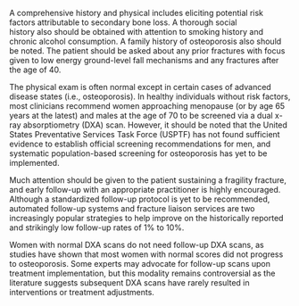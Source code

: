 A comprehensive history and physical includes eliciting potential risk factors attributable to secondary bone loss. A thorough social history also should be obtained with attention to smoking history and chronic alcohol consumption. A family history of osteoporosis also should be noted. The patient should be asked about any prior fractures with focus given to low energy ground-level fall mechanisms and any fractures after the age of 40.

The physical exam is often normal except in certain cases of advanced disease states (i.e., osteoporosis). In healthy individuals without risk factors, most clinicians recommend women approaching menopause (or by age 65 years at the latest) and males at the age of 70 to be screened via a dual x-ray absorptiometry (DXA) scan. However, it should be noted that the United States Preventative Services Task Force (USPTF) has not found sufficient evidence to establish official screening recommendations for men, and systematic population-based screening for osteoporosis has yet to be implemented.

Much attention should be given to the patient sustaining a fragility fracture, and early follow-up with an appropriate practitioner is highly encouraged. Although a standardized follow-up protocol is yet to be recommended, automated follow-up systems and fracture liaison services are two increasingly popular strategies to help improve on the historically reported and strikingly low follow-up rates of 1% to 10%.

Women with normal DXA scans do not need follow-up DXA scans, as studies have shown that most women with normal scores did not progress to osteoporosis. Some experts may advocate for follow-up scans upon treatment implementation, but this modality remains controversial as the literature suggests subsequent DXA scans have rarely resulted in interventions or treatment adjustments.